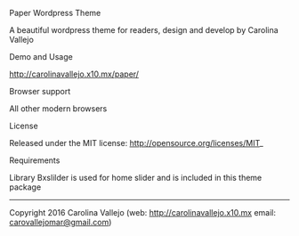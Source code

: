 Paper Wordpress Theme

A beautiful wordpress theme for readers, design and develop by Carolina Vallejo

Demo and Usage

http://carolinavallejo.x10.mx/paper/

Browser support

All other modern browsers

License

Released under the MIT license: http://opensource.org/licenses/MIT_

Requirements

Library Bxslilder is used for home slider and is included in this theme package

* * *

Copyright 2016 Carolina Vallejo (web: http://carolinavallejo.x10.mx email: carovallejomar@gmail.com)
